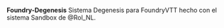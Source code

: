 <b>Foundry-Degenesis</b>
Sistema Degenesis para FoundryVTT hecho con el sistema Sandbox de @Rol_NL.
